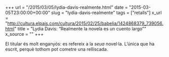 +++
url = "/2015/03/05/lydia-davis-realmente.html"
date = "2015-03-05T23:00:00+00:00"
slug = "lydia-davis-realmente"
tags = ["retalls"]
x_url = "http://cultura.elpais.com/cultura/2015/02/25/babelia/1424868379_739056.html"
title = "Lydia Davis: “Realmente la novela es un cuento largo”"
x_source = ""
+++


El titular és molt enganyós: es refereix a la *seua* novel·la. L’única que ha escrit, perquè tothom pot cometre una relliscada.

